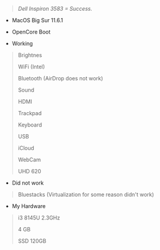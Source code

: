> _Dell Inspiron 3583 = Success._

- MacOS Big Sur 11.6.1

- OpenCore Boot

-   Working

> Brightnes
> 
> WiFi (Intel)
> 
> Bluetooth (AirDrop does not work)
> 
> Sound
> 
> HDMI
> 
> Trackpad
> 
> Keyboard
> 
> USB
> 
> iCloud
> 
> WebCam
> 
> UHD 620
> 

-   Did not work

> Bluestacks (Virtualization for some reason didn't work)
- My Hardware
> i3 8145U 2.3GHz
> 
> 4 GB
> 
> SSD 120GB
> 
